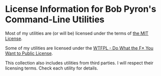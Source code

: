 # License Information for Bob Pyron's Command-Line Utilities

Most of my utilities are (or will be) licensed under the terms of
[the MIT License](http://opensource.org/licenses/MIT). 

Some of my utilities are licensed under the
[WTFPL - Do What the F* You Want to Public License](http://www.wtfpl.net/).

This collection also includes utilities from third parties. I will
respect their licensing terms. Check each utility for details.
